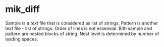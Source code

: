 # mik_diff

Sample is a *text* file that is considered as list of strings.
Pattern is another text file - list of strings. Order of lines is not essensial.
Bith sample and pattern are nested blocks of string. 
Nest level is determined by number of leading spaces.
